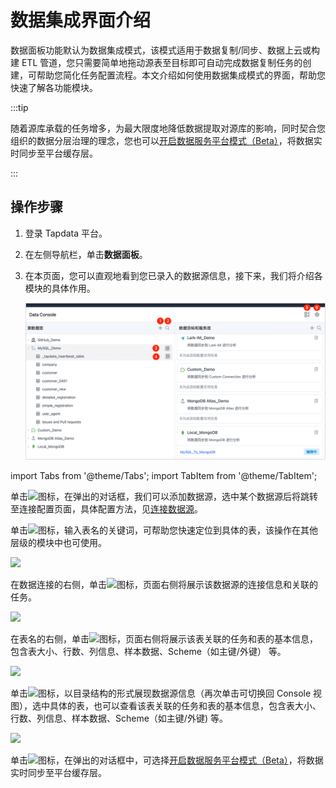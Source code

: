 # 数据集成界面介绍

数据面板功能默认为数据集成模式，该模式适用于数据复制/同步、数据上云或构建 ETL 管道，您只需要简单地拖动源表至目标即可自动完成数据复制任务的创建，可帮助您简化任务配置流程。本文介绍如何使用数据集成模式的界面，帮助您快速了解各功能模块。

:::tip

随着源库承载的任务增多，为最大限度地降低数据提取对源库的影响，同时契合您组织的数据分层治理的理念，您也可以[开启数据服务平台模式（Beta）](../daas-mode/enable-daas-mode.md)，将数据实时同步至平台缓存层。

:::

## 操作步骤

1. 登录 Tapdata 平台。

2. 在左侧导航栏，单击**数据面板**。

3. 在本页面，您可以直观地看到您已录入的数据源信息，接下来，我们将介绍各模块的具体作用。

   ![数据集成模式界面](../../../images/etl_dashboard.png)

   

import Tabs from '@theme/Tabs';
import TabItem from '@theme/TabItem';

<Tabs className="unique-tabs">
    <TabItem value="1" label="① 添加数据源" default>
    <p>单击<img src='https://deploy-preview-67--tapdata.netlify.app/img/add_icon.png'></img>图标，在弹出的对话框，我们可以添加数据源，选中某个数据源后将跳转至连接配置页面，具体配置方法，见<a href="https://docs.tapdata.io/enterprise/user-guide/connect-database/">连接数据源</a>。</p>
   </TabItem>
   <TabItem value="2" label="② 搜索表">
   <p>单击<img src='https://deploy-preview-67--tapdata.netlify.app/img/search_icon.png'></img>图标，输入表名的关键词，可帮助您快速定位到具体的表，该操作在其他层级的模块中也可使用。</p>
   <img src='https://deploy-preview-67--tapdata.netlify.app/img/search_table.png'></img>
   </TabItem>
   <TabItem value="3" label="③ 数据源详情">
   <p>在数据连接的右侧，单击<img src='https://deploy-preview-67--tapdata.netlify.app/img/detail_icon.png'></img>图标，页面右侧将展示该数据源的连接信息和关联的任务。</p>
   <img src='https://deploy-preview-67--tapdata.netlify.app/img/search_table.png'></img>
   </TabItem>
   <TabItem value="4" label="④ 表详情">
   <p>在表名的右侧，单击<img src='https://deploy-preview-67--tapdata.netlify.app/img/detail_icon.png'></img>图标，页面右侧将展示该表关联的任务和表的基本信息，包含表大小、行数、列信息、样本数据、Scheme（如主键/外键） 等。</p>
   <img src='https://deploy-preview-67--tapdata.netlify.app/img/table_detail.png'></img>
   </TabItem>
   <TabItem value="5" label="⑤ 切换视图">
   <p>单击<img src='https://deploy-preview-67--tapdata.netlify.app/img/switch_icon.png'></img>图标，以目录结构的形式展现数据源信息（再次单击可切换回 Console 视图），选中具体的表，也可以查看该表关联的任务和表的基本信息，包含表大小、行数、列信息、样本数据、Scheme（如主键/外键) 等。</p>
   <img src='https://deploy-preview-67--tapdata.netlify.app/img/data_category_view.png'></img>
   <p></p>
   </TabItem>
   <TabItem value="6" label="⑥ 切换模式">
   <p>单击<img src='https://deploy-preview-67--tapdata.netlify.app/img/setting_icon.png'></img>图标，在弹出的对话框中，可选择<a href="https://deploy-preview-67--tapdata.netlify.app/enterprise/user-guide/data-console/daas-mode/enable-daas-mode">开启数据服务平台模式（Beta）</a>，将数据实时同步至平台缓存层。</p>
</TabItem>
</Tabs>